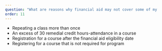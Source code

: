 ```yaml
---
question: "What are reasons why financial aid may not cover some of my classes?"
order: 11
---
```


- Repeating a class more than once
- An excess of 30 remedial credit hours-attendance in a course
- Registration for a course after the financial aid eligibility date
- Registering for a course that is not required for program
